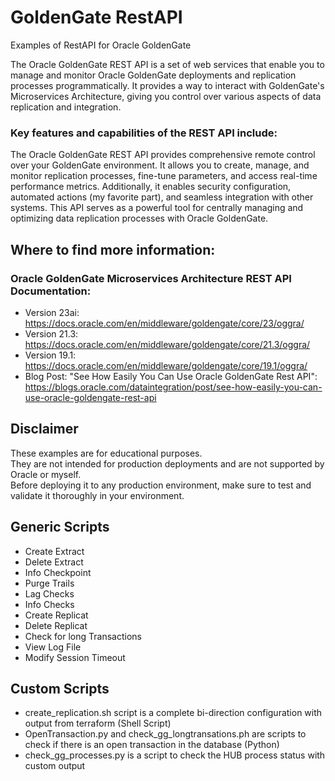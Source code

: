 # GoldenGate RestAPI
Examples of RestAPI for Oracle GoldenGate 

The Oracle GoldenGate REST API is a set of web services that enable you to manage and monitor Oracle GoldenGate deployments and replication processes programmatically.
It provides a way to interact with GoldenGate's Microservices Architecture, giving you control over various aspects of data replication and integration.

### Key features and capabilities of the REST API include:

The Oracle GoldenGate REST API provides comprehensive remote control over your GoldenGate environment. It allows you to create, manage, and monitor replication processes, fine-tune parameters, and access real-time performance metrics. Additionally, it enables security configuration, automated actions (my favorite part), and seamless integration with other systems. This API serves as a powerful tool for centrally managing and optimizing data replication processes with Oracle GoldenGate.

## Where to find more information:

### Oracle GoldenGate Microservices Architecture REST API Documentation:
* Version 23ai: https://docs.oracle.com/en/middleware/goldengate/core/23/oggra/ 
* Version 21.3: https://docs.oracle.com/en/middleware/goldengate/core/21.3/oggra/ 
* Version 19.1: https://docs.oracle.com/en/middleware/goldengate/core/19.1/oggra/ 
* Blog Post: "See How Easily You Can Use Oracle GoldenGate Rest API":
  https://blogs.oracle.com/dataintegration/post/see-how-easily-you-can-use-oracle-goldengate-rest-api

## Disclaimer 
These examples are for educational purposes. \
They are not intended for production deployments and are not supported by Oracle or myself.  \
Before deploying it to any production environment, make sure to test and validate it thoroughly in your environment.

## Generic Scripts
* Create Extract
* Delete Extract
* Info Checkpoint
* Purge Trails
* Lag Checks
* Info Checks
* Create Replicat
* Delete Replicat
* Check for long Transactions
* View Log File
* Modify Session Timeout

## Custom Scripts
* create_replication.sh script is a complete bi-direction configuration with output from terraform (Shell Script)
* OpenTransaction.py and check_gg_longtransations.ph are scripts to check if there is an open transaction in the database (Python)
* check_gg_processes.py is a script to check the HUB process status with custom output


